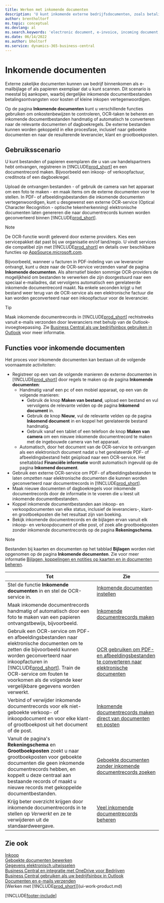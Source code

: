 ```yaml
---
title: Werken met inkomende documenten
description: 'U kunt inkomende externe bedrijfsdocumenten, zoals betalingsontvangsten of PDF''s beheren, OCR-taken beheren en elektronische bestanden naar documenten en records omzetten.'
author: brentholtorf
ms.topic: conceptual
ms.devlang: al
ms.search.keywords: 'electronic document, e-invoice, incoming document, OCR, ecommerce, document exchange, import invoice'
ms.date: 06/14/2022
ms.author: bholtorf
ms.service: dynamics-365-business-central
---
```

# <a name="incoming-documents"></a>Inkomende documenten

Externe zakelijke documenten kunnen uw bedrijf binnenkomen als e-mailbijlage of als papieren exemplaar dat u kunt scannen. Dit scenario is meestal bij aankopen, waarbij dergelijke inkomende documentbestanden betalingsontvangsten voor kosten of kleine inkopen vertegenwoordigen.

Op de pagina **Inkomende documenten** kunt u verschillende functies gebruiken om onkostenbewijzen te controleren, OCR-taken te beheren en inkomende documentbestanden handmatig of automatisch te converteren naar de relevante documenten of dagboekregels. De externe bestanden kunnen worden gekoppeld in elke procesfase, inclusief naar geboekte documenten en naar de resulterende leverancier, klant en grootboekposten.

## <a name="usage-scenario"></a>Gebruiksscenario

U kunt bestanden of papieren exemplaren die u van uw handelspartners hebt ontvangen, registreren in [!INCLUDE[prod_short](includes/prod_short.md)] en een documentrecord maken. Bijvoorbeeld een inkoop- of verkoopfactuur, creditnota of een dagboekregel.

Upload de ontvangen bestanden - of gebruik de camera van het apparaat om een foto te maken - en maak items om de externe documenten voor te stellen. In PDF- of afbeeldingsbestanden die inkomende documenten vertegenwoordigen, kunt u desgewenst een externe OCR-service (Optical Character Recognition - optische tekenherkenning) elektronische documenten laten genereren die naar documentrecords kunnen worden geconverteerd binnen [!INCLUDE[prod_short](includes/prod_short.md)].

> [!NOTE]
> De OCR-functie wordt geleverd door externe providers. Kies een servicepakket dat past bij uw organisatie en/of land/regio. U vindt services die compatibel zijn met [!INCLUDE[prod_short](includes/prod_short.md)] en details over beschikbare functies op [AppSource.microsoft.com](https://go.microsoft.com/fwlink/?linkid=2081646).

Bijvoorbeeld, wanneer u facturen in PDF-indeling van uw leverancier ontvangt, kunt u deze naar de OCR-service verzenden vanaf de pagina **Inkomende documenten**. Als alternatief bieden sommige OCR-providers de mogelijkheid om bestanden te verwerken die zijn doorgestuurd naar een speciaal e-mailadres, dat vervolgens automatisch een gerelateerde inkomende documentrecord maakt. Na enkele seconden krijgt u het bestand weer terug van de OCR-service als een elektronische factuur die kan worden geconverteerd naar een inkoopfactuur voor de leverancier.

> [!TIP]
> Maak inkomende documentrecords in [!INCLUDE[prod_short](includes/prod_short.md)] rechtstreeks vanuit e-mails verzonden door leveranciers met behulp van de Outlook-invoegtoepassing. Zie [Business Central als uw bedrijfsinbox gebruiken in Outlook](work-outlook-addin.md) voor meer informatie.

## <a name="incoming-document-features"></a>Functies voor inkomende documenten

Het proces voor inkomende documenten kan bestaan uit de volgende voornaamste activiteiten:

* Registreer op een van de volgende manieren de externe documenten in [!INCLUDE[prod_short](includes/prod_short.md)] door regels te maken op de pagina **Inkomende documenten**:
  * Handmatig vanaf een pc of een mobiel apparaat, op een van de volgende manieren:
    * Gebruik de knop **Maken van bestand**, upload een bestand en vul vervolgens de relevante velden op de pagina **Inkomend document** in.
    * Gebruik de knop **Nieuw**, vul de relevante velden op de pagina **Inkomend document** in en koppel het gerelateerde bestand handmatig.
    * Gebruik vanaf een tablet of een telefoon de knop **Maken van camera** om een nieuwe inkomende documentrecord te maken met de ingebouwde camera van het apparaat.
  * Automatisch, door het document van de OCR-service te ontvangen als een elektronisch document nadat u het gerelateerde PDF- of afbeeldingsbestand hebt geüpload naar een OCR-service. Het sneltabblad **Financiële informatie** wordt automatisch ingevuld op de pagina **Inkomend document**.
* Gebruik een externe OCR-service om PDF- of afbeeldingsbestanden te laten omzetten naar elektronische documenten die kunnen worden geconverteerd naar documentrecords in [!INCLUDE[prod_short](includes/prod_short.md)].
* Maak nieuwe documenten of dagboekregels voor inkomende documentrecords door de informatie in te voeren die u leest uit inkomende documentbestanden.
* Koppel inkomende documentbestanden aan inkoop- en verkoopdocumenten van elke status, inclusief de leveranciers-, klant- en grootboekposten die het resultaat zijn van boeking.
* Bekijk inkomende documentrecords en de bijlagen ervan vanuit elk inkoop- en verkoopdocument of elke post, of zoek alle grootboekposten zonder inkomende documentrecords op de pagina **Rekeningschema**.

> [!NOTE]
> Bestanden bij kaarten en documenten op het tabblad **Bijlagen** worden niet opgenomen op de pagina **Inkomende documenten**. Zie voor meer informatie [Bijlagen, koppelingen en notities op kaarten en in documenten beheren](ui-how-add-link-to-record.md).

| Tot | Zie |
| --- | --- |
| Stel de functie **Inkomende documenten** in en stel de OCR-service in. |[Inkomende documenten instellen](across-how-setup-income-documents.md) |
| Maak inkomende documentrecords handmatig of automatisch door een foto te maken van een papieren ontvangstbewijs, bijvoorbeeld. |[Inkomende documentrecords maken](across-how-create-income-document-records.md) |
| Gebruik een OCR-service om PDF- en afbeeldingsbestanden naar elektronische documenten om te zetten die bijvoorbeeld kunnen worden geconverteerd naar inkoopfacturen in [!INCLUDE[prod_short](includes/prod_short.md)]. Train de OCR-service om fouten te voorkomen als de volgende keer vergelijkbare gegevens worden verwerkt. |[OCR gebruiken om PDF- en afbeeldingsbestanden te converteren naar elektronische documenten](across-how-use-ocr-pdf-images-files.md) |
| Verbind of verwijder inkomende documentrecords voor elk niet-geboekte verkoop- of inkoopdocument en voor elke klant- of grootboekpost uit het document of de post. |[Inkomende documentrecords maken direct van documenten en posten](across-how-connect-disconnect-income-document-records.md) |
| Vanuit de pagina's **Rekeningschema** en **Grootboekposten** zoekt u naar grootboekposten voor geboekte documenten die geen inkomende documentrecords hebben, en koppelt u deze centraal aan bestaande records of maakt u nieuwe records met gekoppelde documentbestanden. |[Geboekte documenten zonder inkomende documentrecords zoeken](across-how-find-posted-documents-without-income-document-records.md) |
| Krijg beter overzicht krijgen door inkomende documentrecords in te stellen op *Verwerkt* en ze te verwijderen uit de standaardweergave. |[Veel inkomende documentrecords beheren](across-how-manage-many-income-document-records.md) |

## <a name="see-also"></a>Zie ook

[Inkoop](purchasing-manage-purchasing.md)  
[Geboekte documenten bewerken](across-edit-posted-document.md)  
[Gegevens elektronisch uitwisselen](across-data-exchange.md)  
[Business Central en integratie met OneDrive voor Bedrijven](across-onedrive-overview.md)  
[Business Central gebruiken als uw bedrijfsinbox in Outlook](work-outlook-addin.md)  
[Documenten en e-mails verzenden](ui-how-send-documents-email.md)  
[Werken met [!INCLUDE[prod_short](includes/prod_short.md)]](ui-work-product.md)  


[!INCLUDE[footer-include](includes/footer-banner.md)]
